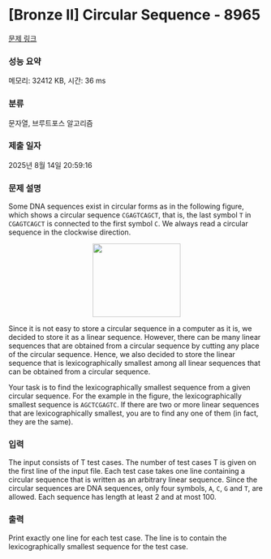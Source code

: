 # [Bronze II] Circular Sequence - 8965 

[문제 링크](https://www.acmicpc.net/problem/8965) 

### 성능 요약

메모리: 32412 KB, 시간: 36 ms

### 분류

문자열, 브루트포스 알고리즘

### 제출 일자

2025년 8월 14일 20:59:16

### 문제 설명

<p>Some DNA sequences exist in circular forms as in the following figure, which shows a circular sequence <code>CGAGTCAGCT</code>, that is, the last symbol <code>T</code> in <code>CGAGTCAGCT</code> is connected to the first symbol <code>C</code>. We always read a circular sequence in the clockwise direction.</p>

<p style="text-align: center;"><img alt="" src="https://onlinejudgeimages.s3-ap-northeast-1.amazonaws.com/problem/8965/1.png" style="height:145px; width:173px"></p>

<p>Since it is not easy to store a circular sequence in a computer as it is, we decided to store it as a linear sequence. However, there can be many linear sequences that are obtained from a circular sequence by cutting any place of the circular sequence. Hence, we also decided to store the linear sequence that is lexicographically smallest among all linear sequences that can be obtained from a circular sequence.</p>

<p>Your task is to find the lexicographically smallest sequence from a given circular sequence. For the example in the figure, the lexicographically smallest sequence is <code>AGCTCGAGTC</code>. If there are two or more linear sequences that are lexicographically smallest, you are to find any one of them (in fact, they are the same).</p>

### 입력 

 <p>The input consists of T test cases. The number of test cases T is given on the first line of the input file. Each test case takes one line containing a circular sequence that is written as an arbitrary linear sequence. Since the circular sequences are DNA sequences, only four symbols, <code>A</code>, <code>C</code>, <code>G</code> and <code>T</code>, are allowed. Each sequence has length at least 2 and at most 100.</p>

### 출력 

 <p>Print exactly one line for each test case. The line is to contain the lexicographically smallest sequence for the test case.</p>

